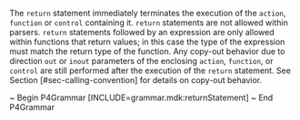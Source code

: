 The `return` statement immediately terminates the execution of the
`action`, `function` or `control` containing it. `return` statements are
not allowed within parsers. `return` statements followed by an
expression are only allowed within functions that return values; in this
case the type of the expression must match the return type of the
function. Any copy-out behavior due to direction `out` or `inout`
parameters of the enclosing `action`, `function`, or `control` are still
performed after the execution of the `return` statement. See Section
\[\#sec-calling-convention\] for details on copy-out behavior.

\~ Begin P4Grammar \[INCLUDE=grammar.mdk:returnStatement\] \~ End
P4Grammar

